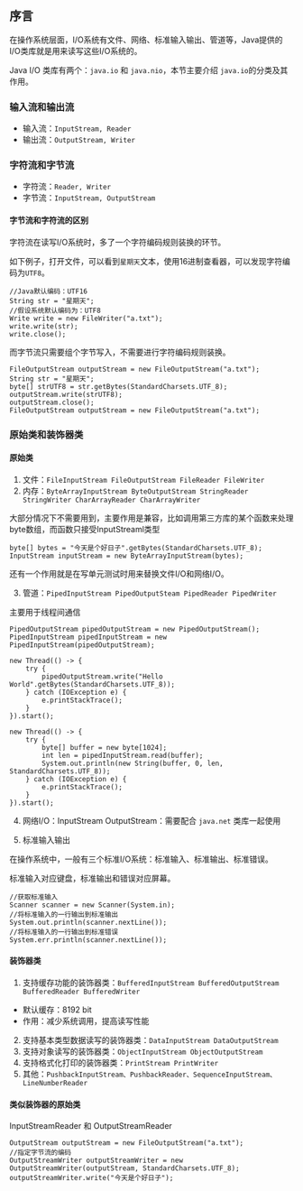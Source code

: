 ## 序言
在操作系统层面，I/O系统有文件、网络、标准输入输出、管道等，Java提供的I/O类库就是用来读写这些I/O系统的。

Java I/O 类库有两个：`java.io` 和 `java.nio`，本节主要介绍 `java.io`的分类及其作用。

### 输入流和输出流

- 输入流：`InputStream, Reader`
- 输出流：`OutputStream, Writer`

### 字符流和字节流

- 字符流：`Reader, Writer`
- 字节流：`InputStream, OutputStream`

#### 字节流和字符流的区别
字符流在读写I/O系统时，多了一个字符编码规则装换的环节。

如下例子，打开文件，可以看到`星期天`文本，使用16进制查看器，可以发现字符编码为`UTF8`。
```
//Java默认编码：UTF16
String str = "星期天";
//假设系统默认编码为：UTF8
Write write = new FileWriter("a.txt");
write.write(str);
write.close();
```
而字节流只需要组个字节写入，不需要进行字符编码规则装换。
```
FileOutputStream outputStream = new FileOutputStream("a.txt");
String str = "星期天";
byte[] strUTF8 = str.getBytes(StandardCharsets.UTF_8);
outputStream.write(strUTF8);
outputStream.close();
FileOutputStream outputStream = new FileOutputStream("a.txt");
```

### 原始类和装饰器类

#### 原始类
1. 文件：`FileInputStream FileOutputStream FileReader FileWriter`
2. 内存：`ByteArrayInputStream ByteOutputStream StringReader StringWriter CharArrayReader CharArrayWriter`

大部分情况下不需要用到，主要作用是兼容，比如调用第三方库的某个函数来处理byte数组，而函数只接受InputStreaml类型
```
byte[] bytes = "今天是个好日子".getBytes(StandardCharsets.UTF_8);
InputStream inputStream = new ByteArrayInputStream(bytes);
```
还有一个作用就是在写单元测试时用来替换文件I/O和网络I/O。

3. 管道：`PipedInputStream PipedOutputSteam PipedReader PipedWriter`

主要用于线程间通信
```
PipedOutputStream pipedOutputStream = new PipedOutputStream();
PipedInputStream pipedInputStream = new PipedInputStream(pipedOutputStream);

new Thread(() -> {
    try {
        pipedOutputStream.write("Hello World".getBytes(StandardCharsets.UTF_8));
    } catch (IOException e) {
        e.printStackTrace();
    }
}).start();

new Thread(() -> {
    try {
        byte[] buffer = new byte[1024];
        int len = pipedInputStream.read(buffer);
        System.out.println(new String(buffer, 0, len, StandardCharsets.UTF_8));
    } catch (IOException e) {
        e.printStackTrace();
    }
}).start();
```

4. 网络I/O：InputStream OutputStream：需要配合 `java.net` 类库一起使用

5. 标准输入输出

在操作系统中，一般有三个标准I/O系统：标准输入、标准输出、标准错误。

标准输入对应键盘，标准输出和错误对应屏幕。

```
//获取标准输入
Scanner scanner = new Scanner(System.in);
//将标准输入的一行输出到标准输出
System.out.println(scanner.nextLine());
//将标准输入的一行输出到标准错误
System.err.println(scanner.nextLine());
```

#### 装饰器类
1. 支持缓存功能的装饰器类：`BufferedInputStream BufferedOutputStream BufferedReader BufferedWriter`

- 默认缓存：8192 bit
- 作用：减少系统调用，提高读写性能

2. 支持基本类型数据读写的装饰器类：`DataInputStream DataOutputStream`
3. 支持对象读写的装饰器类：`ObjectInputStream ObjectOutputStream`
4. 支持格式化打印的装饰器类：`PrintStream PrintWriter`
5. 其他：`PushbackInputStream、PushbackReader、SequenceInputStream、LineNumberReader`

#### 类似装饰器的原始类
InputStreamReader 和 OutputStreamReader
```
OutputStream outputStream = new FileOutputStream("a.txt");
//指定字节流的编码
OutputStreamWriter outputStreamWriter = new OutputStreamWriter(outputStream, StandardCharsets.UTF_8);
outputStreamWriter.write("今天是个好日子");
```